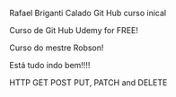 Rafael Briganti Calado Git Hub curso inical

Curso de Git Hub Udemy for FREE!

Curso do mestre Robson!

Está tudo indo bem!!!!

HTTP GET POST PUT, PATCH and DELETE

